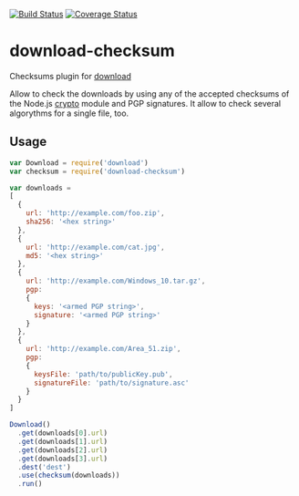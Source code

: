 [![Build Status](https://travis-ci.org/piranna/download-checksum.svg?branch=master)](https://travis-ci.org/piranna/download-checksum)
[![Coverage Status](https://coveralls.io/repos/github/piranna/download-checksum/badge.svg?branch=master)](https://coveralls.io/github/piranna/download-checksum?branch=master)

# download-checksum
Checksums plugin for [download](https://github.com/kevva/download)

Allow to check the downloads by using any of the accepted checksums of the
Node.js [crypto](https://nodejs.org/api/crypto.html) module and PGP signatures.
It allow to check several algorythms for a single file, too.

## Usage

```Javascript
var Download = require('download')
var checksum = require('download-checksum')

var downloads =
[
  {
    url: 'http://example.com/foo.zip',
    sha256: '<hex string>'
  },
  {
    url: 'http://example.com/cat.jpg',
    md5: '<hex string>'
  },
  {
    url: 'http://example.com/Windows_10.tar.gz',
    pgp:
    {
      keys: '<armed PGP string>',
      signature: '<armed PGP string>'
    }
  },
  {
    url: 'http://example.com/Area_51.zip',
    pgp:
    {
      keysFile: 'path/to/publicKey.pub',
      signatureFile: 'path/to/signature.asc'
    }
  }
]

Download()
  .get(downloads[0].url)
  .get(downloads[1].url)
  .get(downloads[2].url)
  .get(downloads[3].url)
  .dest('dest')
  .use(checksum(downloads))
  .run()
```
